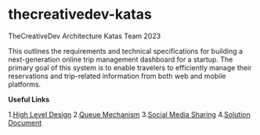 # thecreativedev-katas
TheCreativeDev Architecture Katas Team 2023


This outlines the requirements and technical specifications for building a next-generation online trip management dashboard for a startup. The primary goal of this system is to enable travelers to efficiently manage their reservations and trip-related information from both web and mobile platforms.

**Useful Links**

1.[High Level Design](/HighLevelDesign.md)
2.[Queue Mechanism](/QueueMechanism.md)
3.[Social Media Sharing](/SocialMediaSharing.md)
4.[Solution Document](/resources/The-Road-Warrior-Architecture.pdf)


